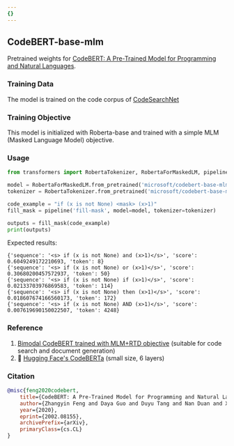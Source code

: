 ```yaml
---
{}
---
```

## CodeBERT-base-mlm
Pretrained weights for [CodeBERT: A Pre-Trained Model for Programming and Natural Languages](https://arxiv.org/abs/2002.08155).

### Training Data
The model is trained on the code corpus of [CodeSearchNet](https://github.com/github/CodeSearchNet)

### Training Objective
This model is initialized with Roberta-base and trained with a simple MLM (Masked Language Model) objective.

### Usage
```python
from transformers import RobertaTokenizer, RobertaForMaskedLM, pipeline

model = RobertaForMaskedLM.from_pretrained('microsoft/codebert-base-mlm')
tokenizer = RobertaTokenizer.from_pretrained('microsoft/codebert-base-mlm')

code_example = "if (x is not None) <mask> (x>1)"
fill_mask = pipeline('fill-mask', model=model, tokenizer=tokenizer)

outputs = fill_mask(code_example)
print(outputs)
```
Expected results:
```
{'sequence': '<s> if (x is not None) and (x>1)</s>', 'score': 0.6049249172210693, 'token': 8}
{'sequence': '<s> if (x is not None) or (x>1)</s>', 'score': 0.30680200457572937, 'token': 50}
{'sequence': '<s> if (x is not None) if (x>1)</s>', 'score': 0.02133703976869583, 'token': 114}
{'sequence': '<s> if (x is not None) then (x>1)</s>', 'score': 0.018607674166560173, 'token': 172}
{'sequence': '<s> if (x is not None) AND (x>1)</s>', 'score': 0.007619690150022507, 'token': 4248}
```

### Reference
1. [Bimodal CodeBERT trained with MLM+RTD objective](https://huggingface.co/microsoft/codebert-base) (suitable for code search and document generation)
2. 🤗 [Hugging Face's CodeBERTa](https://huggingface.co/huggingface/CodeBERTa-small-v1) (small size, 6 layers)

### Citation
```bibtex
@misc{feng2020codebert,
    title={CodeBERT: A Pre-Trained Model for Programming and Natural Languages},
    author={Zhangyin Feng and Daya Guo and Duyu Tang and Nan Duan and Xiaocheng Feng and Ming Gong and Linjun Shou and Bing Qin and Ting Liu and Daxin Jiang and Ming Zhou},
    year={2020},
    eprint={2002.08155},
    archivePrefix={arXiv},
    primaryClass={cs.CL}
}
```

